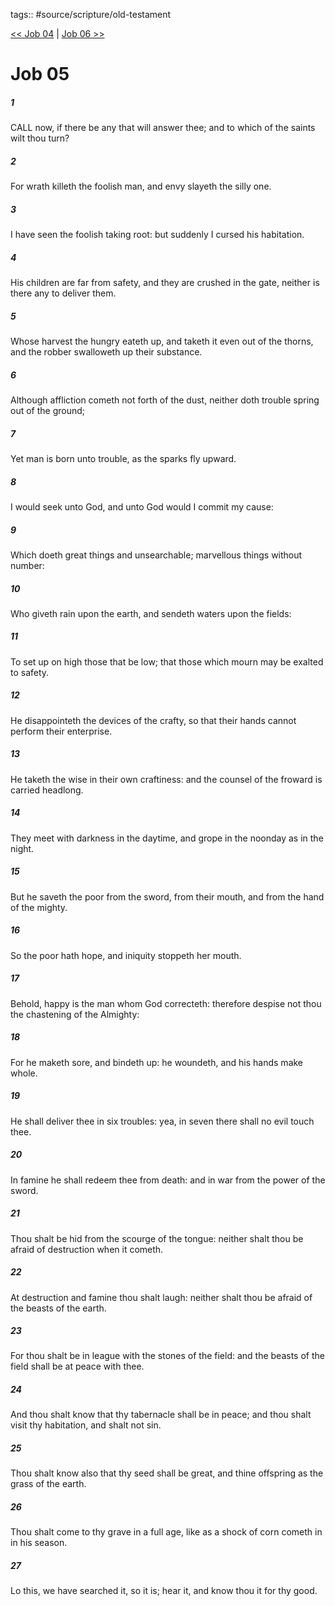 tags:: #source/scripture/old-testament

[<< Job 04](old-testament/18_Job/Job_04.md) | [Job 06 >>](old-testament/18_Job/Job_06.md)

# Job 05

##### 1

CALL now, if there be any that will answer thee; and to which of the saints wilt thou turn?

##### 2

For wrath killeth the foolish man, and envy slayeth the silly one.

##### 3

I have seen the foolish taking root: but suddenly I cursed his habitation.

##### 4

His children are far from safety, and they are crushed in the gate, neither is there any to deliver them.

##### 5

Whose harvest the hungry eateth up, and taketh it even out of the thorns, and the robber swalloweth up their substance.

##### 6

Although affliction cometh not forth of the dust, neither doth trouble spring out of the ground;

##### 7

Yet man is born unto trouble, as the sparks fly upward.

##### 8

I would seek unto God, and unto God would I commit my cause:

##### 9

Which doeth great things and unsearchable; marvellous things without number:

##### 10

Who giveth rain upon the earth, and sendeth waters upon the fields:

##### 11

To set up on high those that be low; that those which mourn may be exalted to safety.

##### 12

He disappointeth the devices of the crafty, so that their hands cannot perform their enterprise.

##### 13

He taketh the wise in their own craftiness: and the counsel of the froward is carried headlong.

##### 14

They meet with darkness in the daytime, and grope in the noonday as in the night.

##### 15

But he saveth the poor from the sword, from their mouth, and from the hand of the mighty.

##### 16

So the poor hath hope, and iniquity stoppeth her mouth.

##### 17

Behold, happy is the man whom God correcteth: therefore despise not thou the chastening of the Almighty:

##### 18

For he maketh sore, and bindeth up: he woundeth, and his hands make whole.

##### 19

He shall deliver thee in six troubles: yea, in seven there shall no evil touch thee.

##### 20

In famine he shall redeem thee from death: and in war from the power of the sword.

##### 21

Thou shalt be hid from the scourge of the tongue: neither shalt thou be afraid of destruction when it cometh.

##### 22

At destruction and famine thou shalt laugh: neither shalt thou be afraid of the beasts of the earth.

##### 23

For thou shalt be in league with the stones of the field: and the beasts of the field shall be at peace with thee.

##### 24

And thou shalt know that thy tabernacle shall be in peace; and thou shalt visit thy habitation, and shalt not sin.

##### 25

Thou shalt know also that thy seed shall be great, and thine offspring as the grass of the earth.

##### 26

Thou shalt come to thy grave in a full age, like as a shock of corn cometh in in his season.

##### 27

Lo this, we have searched it, so it is; hear it, and know thou it for thy good.
